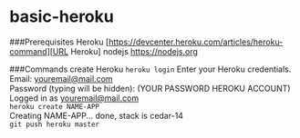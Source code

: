 # basic-heroku

###Prerequisites
Heroku [https://devcenter.heroku.com/articles/heroku-command][URL Heroku]
nodejs https://nodejs.org

###Commands create Heroku
`heroku login` 
Enter your Heroku credentials.  
Email: youremail@mail.com  
Password (typing will be hidden): (YOUR PASSWORD HEROKU ACCOUNT)
Logged in as youremail@mail.com  
`heroku create NAME-APP`  
Creating NAME-APP... done, stack is cedar-14  
`git push heroku master`  
